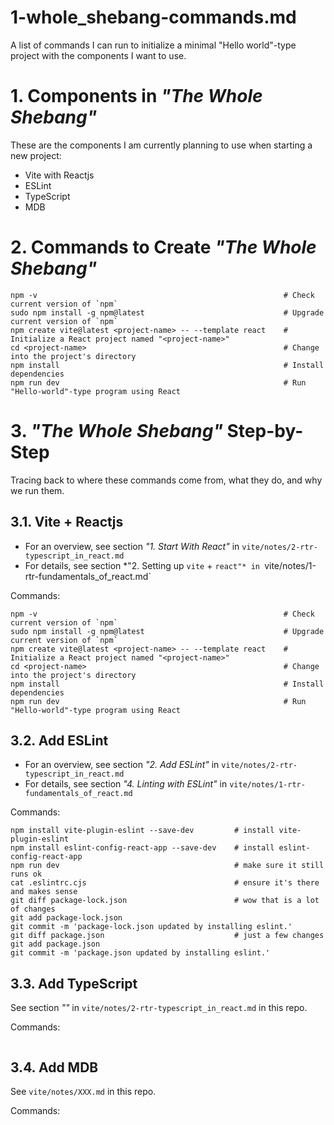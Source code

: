 
# 1-whole_shebang-commands.md

A list of commands I can run to initialize a minimal "Hello world"-type project with the components I want to use.

# 1. Components in *"The Whole Shebang"*

These are the components I am currently planning to use when starting a new project:

- Vite with Reactjs
- ESLint
- TypeScript
- MDB

# 2. Commands to Create *"The Whole Shebang"*

```
npm -v                                                       # Check current version of `npm`
sudo npm install -g npm@latest                               # Upgrade current version of `npm`
npm create vite@latest <project-name> -- --template react    # Initialize a React project named "<project-name>"
cd <project-name>                                            # Change into the project's directory
npm install                                                  # Install dependencies
npm run dev                                                  # Run "Hello-world"-type program using React
```

# 3. *"The Whole Shebang"* Step-by-Step

Tracing back to where these commands come from, what they do, and why we run them.

## 3.1. Vite + Reactjs

- For an overview, see section *"1. Start With React"* in `vite/notes/2-rtr-typescript_in_react.md`
- For details, see section *"2. Setting up `vite` + `react"* in `vite/notes/1-rtr-fundamentals_of_react.md`

Commands:

```
npm -v                                                       # Check current version of `npm`
sudo npm install -g npm@latest                               # Upgrade current version of `npm`
npm create vite@latest <project-name> -- --template react    # Initialize a React project named "<project-name>"
cd <project-name>                                            # Change into the project's directory
npm install                                                  # Install dependencies
npm run dev                                                  # Run "Hello-world"-type program using React
```

## 3.2. Add ESLint

- For an overview, see section *"2. Add ESLint"* in `vite/notes/2-rtr-typescript_in_react.md`
- For details, see section *"4. Linting with ESLint"* in `vite/notes/1-rtr-fundamentals_of_react.md`

Commands:

```
npm install vite-plugin-eslint --save-dev         # install vite-plugin-eslint
npm install eslint-config-react-app --save-dev    # install eslint-config-react-app
npm run dev                                       # make sure it still runs ok
cat .eslintrc.cjs                                 # ensure it's there and makes sense
git diff package-lock.json                        # wow that is a lot of changes
git add package-lock.json
git commit -m 'package-lock.json updated by installing eslint.'
git diff package.json                             # just a few changes
git add package.json
git commit -m 'package.json updated by installing eslint.'
```



## 3.3. Add TypeScript

See section *""* in `vite/notes/2-rtr-typescript_in_react.md` in this repo.

Commands:

```
```


## 3.4. Add MDB

See `vite/notes/XXX.md` in this repo.

Commands:

```
```


